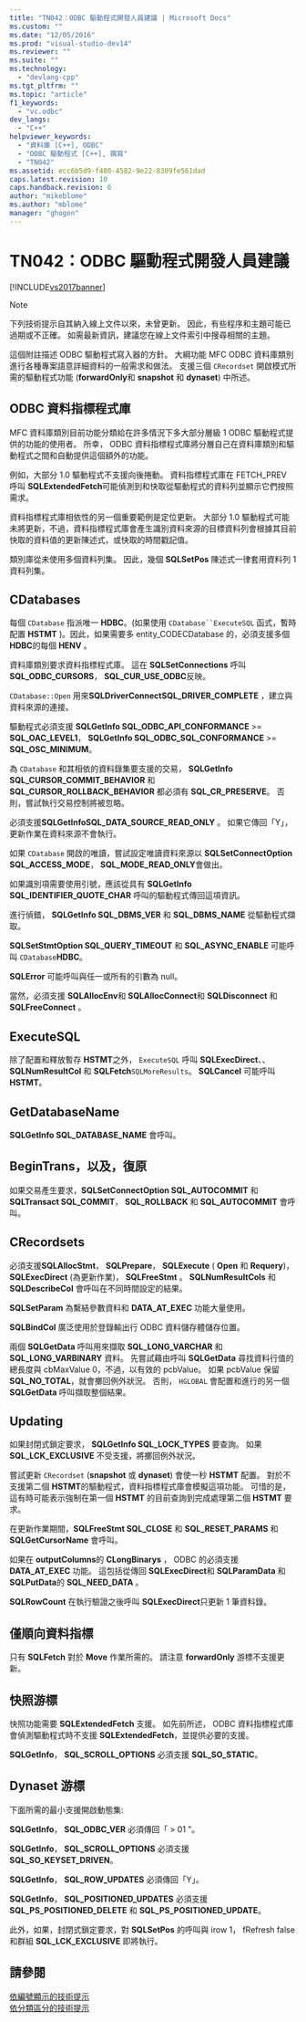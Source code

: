 ```yaml
---
title: "TN042：ODBC 驅動程式開發人員建議 | Microsoft Docs"
ms.custom: ""
ms.date: "12/05/2016"
ms.prod: "visual-studio-dev14"
ms.reviewer: ""
ms.suite: ""
ms.technology: 
  - "devlang-cpp"
ms.tgt_pltfrm: ""
ms.topic: "article"
f1_keywords: 
  - "vc.odbc"
dev_langs: 
  - "C++"
helpviewer_keywords: 
  - "資料庫 [C++], ODBC"
  - "ODBC 驅動程式 [C++], 撰寫"
  - "TN042"
ms.assetid: ecc6b5d9-f480-4582-9e22-8309fe561dad
caps.latest.revision: 10
caps.handback.revision: 6
author: "mikeblome"
ms.author: "mblome"
manager: "ghogen"
---
```

# TN042：ODBC 驅動程式開發人員建議
[!INCLUDE[vs2017banner](../assembler/inline/includes/vs2017banner.md)]

> [!NOTE]
>  下列技術提示自其納入線上文件以來，未曾更新。  因此，有些程序和主題可能已過期或不正確。  如需最新資訊，建議您在線上文件索引中搜尋相關的主題。  
  
 這個附註描述 ODBC 驅動程式寫入器的方針。  大綱功能 MFC ODBC 資料庫類別進行各種專案語意詳細資料的一般需求和做法。  支援三個 `CRecordset` 開啟模式所需的驅動程式功能 \(**forwardOnly**和 **snapshot** 和 **dynaset**\) 中所述。  
  
## ODBC 資料指標程式庫  
 MFC 資料庫類別目前功能分類給在許多情況下多大部分層級 1 ODBC 驅動程式提供的功能的使用者。  所幸， ODBC 資料指標程式庫將分層自己在資料庫類別和驅動程式之間和自動提供這個額外的功能。  
  
 例如，大部分 1.0 驅動程式不支援向後捲動。  資料指標程式庫在 FETCH\_PREV 呼叫 **SQLExtendedFetch**可能偵測到和快取從驅動程式的資料列並顯示它們按照需求。  
  
 資料指標程式庫相依性的另一個重要範例是定位更新。  大部分 1.0 驅動程式可能未將更新，不過，資料指標程式庫會產生識別資料來源的目標資料列會根據其目前快取的資料值的更新陳述式，或快取的時間戳記值。  
  
 類別庫從未使用多個資料列集。  因此，幾個 **SQLSetPos** 陳述式一律套用資料列 1 資料列集。  
  
## CDatabases  
 每個 `CDatabase` 指派唯一 **HDBC**。\(如果使用 `CDatabase``ExecuteSQL` 函式，暫時配置 **HSTMT** \)。因此，如果需要多 entity\_CODECDatabase 的，必須支援多個 **HDBC**的每個 **HENV** 。  
  
 資料庫類別要求資料指標程式庫。  這在 **SQLSetConnections** 呼叫 **SQL\_ODBC\_CURSORS**， **SQL\_CUR\_USE\_ODBC**反映。  
  
 `CDatabase::Open` 用來**SQLDriverConnectSQL\_DRIVER\_COMPLETE** ，建立與資料來源的連接。  
  
 驅動程式必須支援 **SQLGetInfo SQL\_ODBC\_API\_CONFORMANCE** \>\= **SQL\_OAC\_LEVEL1**， **SQLGetInfo SQL\_ODBC\_SQL\_CONFORMANCE** \>\= **SQL\_OSC\_MINIMUM**。  
  
 為 `CDatabase` 和其相依的資料錄集要支援的交易， **SQLGetInfo SQL\_CURSOR\_COMMIT\_BEHAVIOR** 和 **SQL\_CURSOR\_ROLLBACK\_BEHAVIOR** 都必須有 **SQL\_CR\_PRESERVE**。  否則，嘗試執行交易控制將被忽略。  
  
 必須支援**SQLGetInfoSQL\_DATA\_SOURCE\_READ\_ONLY** 。  如果它傳回「Y」，更新作業在資料來源不會執行。  
  
 如果 `CDatabase` 開啟的唯讀，嘗試設定唯讀資料來源以 **SQLSetConnectOption SQL\_ACCESS\_MODE**， **SQL\_MODE\_READ\_ONLY**會做出。  
  
 如果識別項需要使用引號，應該從具有 **SQLGetInfo SQL\_IDENTIFIER\_QUOTE\_CHAR** 呼叫的驅動程式傳回這項資訊。  
  
 進行偵錯， **SQLGetInfo SQL\_DBMS\_VER** 和 **SQL\_DBMS\_NAME** 從驅動程式擷取。  
  
 **SQLSetStmtOption SQL\_QUERY\_TIMEOUT** 和 **SQL\_ASYNC\_ENABLE** 可能呼叫 `CDatabase`**HDBC**。  
  
 **SQLError** 可能呼叫與任一或所有的引數為 null。  
  
 當然，必須支援 **SQLAllocEnv**和 **SQLAllocConnect**和 **SQLDisconnect** 和 **SQLFreeConnect** 。  
  
## ExecuteSQL  
 除了配置和釋放暫存 **HSTMT**之外， `ExecuteSQL` 呼叫 **SQLExecDirect**、、 **SQLNumResultCol** 和 **SQLFetch**`SQLMoreResults`。  **SQLCancel** 可能呼叫 **HSTMT**。  
  
## GetDatabaseName  
 **SQLGetInfo SQL\_DATABASE\_NAME** 會呼叫。  
  
## BeginTrans，以及，復原  
 如果交易產生要求，**SQLSetConnectOption SQL\_AUTOCOMMIT** 和 **SQLTransact SQL\_COMMIT**， **SQL\_ROLLBACK** 和 **SQL\_AUTOCOMMIT** 會呼叫。  
  
## CRecordsets  
 必須支援**SQLAllocStmt**， **SQLPrepare**， **SQLExecute** \( **Open** 和 **Requery**\)， **SQLExecDirect** \(為更新作業\)， **SQLFreeStmt** 。  **SQLNumResultCols** 和 **SQLDescribeCol** 會呼叫在不同時間設定的結果。  
  
 **SQLSetParam** 為繫結參數資料和 **DATA\_AT\_EXEC** 功能大量使用。  
  
 **SQLBindCol** 廣泛使用於登錄輸出行 ODBC 資料儲存體儲存位置。  
  
 兩個 **SQLGetData** 呼叫用來擷取 **SQL\_LONG\_VARCHAR** 和 **SQL\_LONG\_VARBINARY** 資料。  先嘗試藉由呼叫 **SQLGetData** 尋找資料行值的總長度與 cbMaxValue 0，不過，以有效的 pcbValue。  如果 pcbValue 保留 **SQL\_NO\_TOTAL**，就會擲回例外狀況。  否則， `HGLOBAL` 會配置和進行的另一個 **SQLGetData** 呼叫擷取整個結果。  
  
## Updating  
 如果封閉式鎖定要求， **SQLGetInfo SQL\_LOCK\_TYPES** 要查詢。  如果 **SQL\_LCK\_EXCLUSIVE** 不受支援，將擲回例外狀況。  
  
 嘗試更新 `CRecordset` \(**snapshot** 或 **dynaset**\) 會使一秒 **HSTMT** 配置。  對於不支援第二個 **HSTMT**的驅動程式，資料指標程式庫會模擬這項功能。  可惜的是，這有時可能表示強制在第一個 **HSTMT** 的目前查詢到完成處理第二個 **HSTMT** 要求。  
  
 在更新作業期間，**SQLFreeStmt SQL\_CLOSE** 和 **SQL\_RESET\_PARAMS** 和 **SQLGetCursorName** 會呼叫。  
  
 如果在 **outputColumns**的 **CLongBinarys** ， ODBC 的必須支援 **DATA\_AT\_EXEC** 功能。  這包括從傳回 **SQLExecDirect**和 **SQLParamData** 和 **SQLPutData**的 **SQL\_NEED\_DATA** 。  
  
 **SQLRowCount** 在執行驗證之後呼叫 **SQLExecDirect**只更新 1 筆資料錄。  
  
## 僅順向資料指標  
 只有 **SQLFetch** 對於 **Move** 作業所需的。  請注意 **forwardOnly** 游標不支援更新。  
  
## 快照游標  
 快照功能需要 **SQLExtendedFetch** 支援。  如先前所述， ODBC 資料指標程式庫會偵測驅動程式時不支援 **SQLExtendedFetch**，並提供必要的支援。  
  
 **SQLGetInfo**， **SQL\_SCROLL\_OPTIONS** 必須支援 **SQL\_SO\_STATIC**。  
  
## Dynaset 游標  
 下面所需的最小支援開啟動態集:  
  
 **SQLGetInfo**， **SQL\_ODBC\_VER** 必須傳回「 \> 01 "。  
  
 **SQLGetInfo**， **SQL\_SCROLL\_OPTIONS** 必須支援 **SQL\_SO\_KEYSET\_DRIVEN**。  
  
 **SQLGetInfo**， **SQL\_ROW\_UPDATES** 必須傳回「Y」。  
  
 **SQLGetInfo**， **SQL\_POSITIONED\_UPDATES** 必須支援 **SQL\_PS\_POSITIONED\_DELETE** 和 **SQL\_PS\_POSITIONED\_UPDATE**。  
  
 此外，如果，封閉式鎖定要求，對 **SQLSetPos** 的呼叫與 irow 1， fRefresh false 和群組 **SQL\_LCK\_EXCLUSIVE** 即將執行。  
  
## 請參閱  
 [依編號顯示的技術提示](../mfc/technical-notes-by-number.md)   
 [依分類區分的技術提示](../mfc/technical-notes-by-category.md)